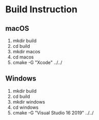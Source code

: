 # Build Instruction
## macOS
1. mkdir build
2. cd build
3. mkdir macos
4. cd macos
5. cmake -G  "Xcode" ../../

## Windows
1. mkdir build
2. cd build
3. mkdir windows
4. cd windows
5. cmake -G "Visual Studio 16 2019" ../../

